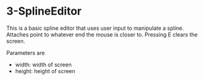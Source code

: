 # 3-SplineEditor

This is a basic spline editor that uses user input to manipulate a spline. 
Attaches point to whatever end the mouse is closer to.
Pressing E clears the screen.

Parameters are
- width: width of screen
- height: height of screen